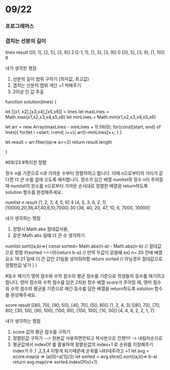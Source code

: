 # 09/22 
### 프로그래머스 
### 겹치는 선분의 길이
lines	result
[[0, 1], [2, 5], [3, 9]]	2
 [[-1, 1], [1, 3], [3, 9]]	0
 [[0, 5], [3, 9], [1, 10]]	8

내가 생각한 쟁점 
1. 선분의 길이 범위 구하기 (최저값, 최고값)
2. 겹치는 선분의 범위 계산 +1 씩해주기
3. 2이상 인 값 추출  

function solution(lines) {

 let [[x1, x2],[x3,x4],[x5,x6]] = lines
 let maxLines = Math.max(x1,x2,x3,x4,x5,x6)
 let minLines = Math.min(x1,x2,x3,x4,x5,x6)
 
 let arr = new Array(maxLines - minLines + 1).fill(0);
 for(const[start, end] of lines){
     for(let i =start; i<end; i++){
         arr[i-minLines]++;
     }
 }
    
   let result = arr.filter((a)=> a>=2)
   return result.length
    
 
}


#09/23
#특이한 정렬

정수 n을 기준으로 n과 가까운 수부터 정렬하려고 합니다. 이때 n으로부터의 거리가 같다면 더 큰 수를 앞에 오도록 배치합니다. 정수가 담긴 배열 numlist와 정수 n이 주어질 때 numlist의 원소를 n으로부터 가까운 순서대로 정렬한 배열을 return하도록 solution 함수를 완성해주세요.

numlist	n	result
[1, 2, 3, 4, 5, 6]	4	[4, 5, 3, 6, 2, 1]
[10000,20,36,47,40,6,10,7000]	30	[36, 40, 20, 47, 10, 6, 7000, 10000]

내가 생각하는 쟁점
1. 정렬시 Math.abs 절대값사용, 
2. 같은 Math.abs 일떄 더 큰 수 생각하기

numlist.sort((a,b)=>{
  const sorted= Math.abs(n-a) - Math.abs(n-b) // 절대값으로 정렬 
  if(sorted ===0){return b-a} // 만약 두값이 같을떄 ex) n= 20 안에 배열요소 19 21  일때 더 큰 값인 21일을 넣어줘야함
  return sorted // 아닐경우 절대값으로 정렬한값 넣기
} )


#등수 매기기
영어 점수와 수학 점수의 평균 점수를 기준으로 학생들의 등수를 매기려고 합니다. 영어 점수와 수학 점수를 담은 2차원 정수 배열 score가 주어질 때, 영어 점수와 수학 점수의 평균을 기준으로 매긴 등수를 담은 배열을 return하도록 solution 함수를 완성해주세요.

score	result
[[80, 70], [90, 50], [40, 70], [50, 80]]	[1, 2, 4, 3]
[[80, 70], [70, 80], [30, 50], [90, 100], [100, 90], [100, 100], [10, 30]]	[4, 4, 6, 2, 2, 1, 7]

내가 생각하는 쟁점 
1. score 값의 평균 점수를 구하기 
2. 정렬된값 구하기 --> 원본값 사용하면안되고 복사본으로 진행!!!! -> 내림차순으로
3. 평균값에서 indexOf 를 활용하여 정렬된값의 index+1 로 순위를 지정해주기 index가 0 ,1 ,2,3,4 이렇게 되기때문에 순위를 나타내주려고 +1
let avg = score.map(a => (a[0]+a[1])/2)
let sorted = avg.slice().sort((a,b)=> b-a)
return avg.map(v=> sorted.indexOf(v)+1)